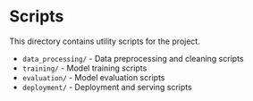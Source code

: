 # Scripts

This directory contains utility scripts for the project.

- `data_processing/` - Data preprocessing and cleaning scripts
- `training/` - Model training scripts
- `evaluation/` - Model evaluation scripts
- `deployment/` - Deployment and serving scripts

